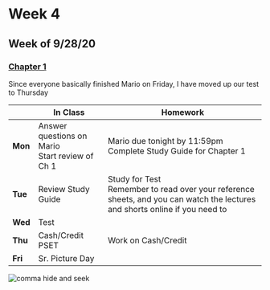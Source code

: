 <meta http-equiv="refresh" content="300"/>

# Week 4

## Week of 9/28/20 

### [Chapter 1](/ap/curriculum/1)  

Since everyone basically finished Mario on Friday, I have moved up our test to Thursday

  |       |In Class               |Homework   |
  |-------|---------              |---------  |
  |**Mon**|Answer questions on Mario<br>Start review of Ch 1 |Mario due tonight by 11:59pm<br>Complete Study Guide for Chapter 1 |
  |**Tue**|Review Study Guide |Study for Test<br>Remember to read over your reference sheets, and you can watch the lectures and shorts online if you need to |
  |**Wed**|Test | |
  |**Thu**|Cash/Credit PSET  |Work on Cash/Credit |
  |**Fri**|Sr. Picture Day | |

<img src="https://i.redd.it/es9fpe3llr3z.jpg" alt="comma hide and seek">